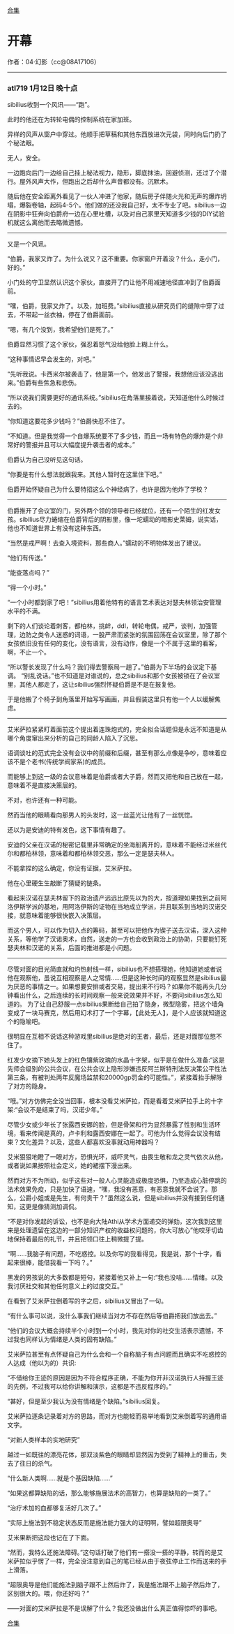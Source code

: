 [合集](../同人目录.md)

# 开幕

作者：04·幻影（cc@08A17106）

----------

### atl719 1月12日 晚十点

sibilius收到一个风讯——“跑”。

此时的他还在为转轮电偶的控制系统在家加班。

异样的风声从窗户中穿过。他顺手把草稿和其他东西放进次元袋，同时向后门扔了个秘法眼。

无人，安全。

一边跑向后门一边给自己挂上秘法视力，隐形，脚底抹油，回避侦测，还过了个潜行。屋外风声大作，但跑出之后却什么声音都没有。沉默术。

随后他在安全距离外看见了一伙人冲进了他家，随后房子伴随火光和无声的爆炸坍塌，爆裂卷轴，起码4-5个。他们做的还没我自己好，太不专业了吧。sibilius一边在阴影中狂奔向伯爵府一边在心里吐槽，以及对自己家里天知道多少钱的DIY试验机就这么离他而去略微遗憾。

--------

又是一个风讯。

“伯爵，我家又炸了。为什么说又？这不重要。你家窗户开着没？什么，走小门，好的。”

小门处的守卫显然认识这个家伙，直接开了门让他不用减速地径直冲到了伯爵面前。

“嘿，伯爵，我家又炸了。以及，加班费。”sibilius直接从研究员们的缝隙中穿了过去，不带起一丝衣袖，停在了伯爵面前。

“嗯，有几个没到，我希望他们是死了。”

伯爵显然习惯了这个家伙，强忍着怒气没给他脸上糊上什么。

“这种事情迟早会发生的，对吧。”

“先听我说。卡西米尔被袭击了，他是第一个。他发出了警报，我想他应该没逃出来。”伯爵有些焦急和悲伤。

“所以说我们需要更好的通讯系统。”sibilius在角落里接着说，天知道他什么时候过去的。

“你知道这要花多少钱吗？”伯爵快忍不住了。

“不知道。但是我觉得一个自爆系统要不了多少钱，而且一场有特色的爆炸是个非常好的警报并且可以大幅度提升袭击者的成本。”

伯爵认为自己没听见这句话。

“你要是有什么想法就跟我来。其他人暂时在这里住下吧。”

伯爵开始怀疑自己为什么要特招这么个神经病了，也许是因为他炸了学校？

------------

伯爵推开了会议室的门，另外两个领的领导者已经就位，还有一个陌生的红发女孩。sibilius尽力蜷缩在伯爵背后的阴影里，像一坨蠕动的暗影史莱姆，说实话，他也不知道世界上有没有这种东西。

“当然是戒严啊！去查入境资料，那些商人。”蠕动的不明物体发出了建议。

“他们有传送。”

“能查落点吗？”

“得一个小时。”

“一个小时都到家了吧！”sibilius用着他特有的语言艺术表达对瑟夫林领治安管理水平的不满。

剩下的人们谈论着刺客，都柏林，挑衅，ddl，转轮电偶，戒严，谈判，加强管理，边防之类令人迷惑的词语，一股严肃而紧张的氛围回荡在会议室里，除了那个女孩依旧没有任何的变化，没有语言，没有动作，像是一个不属于这里的看客，啊，不止一个。

“所以警长发现了什么吗？我们得去警察局一趟了。”伯爵为下半场的会议定下基调。
“别乱说话。”也不知道是对谁说的，总之sibilius和那个女孩被锁在了会议室里，其他人都走了，这让sibilius强烈怀疑伯爵是不是在报复他。

于是他搬了个椅子到角落里开始写写画画，并且假装这里只有他一个人以缓解焦虑。

----------

艾米萨拉紧紧盯着面前这个提出着连珠炮式的，完全拟合话题但是永远不知道是从哪个角度窜出来分析的自己的同龄人陷入了沉思。

语调谈吐的范式完全没有会议中的前缀和后缀，甚至有那么点像是争吵，意味着应该不是个老书(传统学阀家系)的成员。

而能够上到这一级的会议意味着是伯爵或者大子爵，然而又把他和自己放在一起，意味着不是直接决策层的。

不对，也许还有一种可能。

然而当他的眼睛看向那男人的头发时，这一丝蓝光让他有了一丝恍惚。

还以为是安迪的特有发色，这下事情有趣了。

安迪的父亲在汉诺的秘密记载里非常确定的坐海船离开的，意味着不能经过米丝代尔和都柏林领，意味着和都柏林领交恶，那么一定是瑟夫林人。

不能拿捏的这么确定，你没有证据，艾米萨拉。

他在心里硬生生敲断了猜疑的链条。

看起来汉诺在瑟夫林留下的政治遗产远远比原先以为的大，按道理如果找到之前阿洛伊斯学派的基地，用阿洛伊斯的证物在当地成立学派，并且联系到当地的汉诺交接，就意味着能够很快嵌入决策层。

而这个男人，可以作为切入点的筹码，甚至可以把他作为锲子送去汉诺，深入这种关系，等他学了汉诺奥术，自然，送走的一方也会收到政治上的协助，只要能钉死瑟夫林和汉诺的关系，后面的推进都是小问题。

-----------

尽管对面的目光简直就和灼热射线一样，sibilius也不想搭理她，他知道她或者说他在观察他，虽说互相观察是人之常情……但是这种长时间的观察显然是sibilius最为厌恶的事情之一。如果想要安排或者交易，提出来不行吗？如果你不能再头几分钟看出什么，之后连续的长时间观察一般来说效果并不好，不要问sibilius怎么知道的。
为了让自己舒服一点sibilius果断给自己拍了隐身，微型隐雾，把这个墙角变成了一块马赛克，然后用幻术打了一个字幕，【此处无人】，是个人应该就知道这个的隐喻吧。

很明显在互相不说话这种游戏里sibilius是绝对的王者，最后，还是对面那位憋不住了。

红发少女摘下她头发上的红色镶紫玫瑰的水晶十字架，似乎是在做什么准备:“这是先师会级别的公共会议，在公共会议上隐形涉嫌违反阿兰斯特刑法反决策公平性法第三条，有被判处两年反魔场监禁和20000gp罚金的可能性。”，紧接着抬手解除了对方的隐身。

“哦。”对方仿佛完全没当回事，根本没看艾米萨拉，而是看着艾米萨拉手上的十字架:“会议不是结束了吗，汉诺少年。”

尽管少女或少年长了张露西安娜的脸，但是骨架和行为显然暴露了性别和生活环境，看来传闻是真的，卢卡利和露西安娜在一起了。可他为什么觉得会议没有结束？文化差异？以及，这些人都喜欢没事就动用神器吗？

艾米狠狠地瞪了一眼对方，恐惧光环，威吓灵气，由畏生敬和龙之灵气依次从他，或者说如果按照社会定义，她的裙摆下漫出来。

然而对方不为所动，似乎这些对一般人心灵能造成极度恐惧，乃至造成心脏停跳的法术效果免疫，只是加快了语速，“嘿，我没有恶意，有恶意我就不会说了。那么，公爵小姐或是先生，有何贵干？”虽然这么说，但是sibilius并没有接到任何通知，这更是像猜测加调侃。

“不是对你发起的诉讼，也不是向大陆Athi从学术方面递交的弹劾，这次我到这里来是处理遗留在这边的一部分知识产权的收益权问题的，你大可放心”他咬牙切齿地保持着最后的礼节，并且把领口往上稍微提了提。

“啊……我脑子有问题，不吃惑控。以及你写的我看得见，我是说，那个十字，看起来很棒，能借我看一下吗？。”

黑发的男孩说的大多数都是短句，紧接着他又补上一句:“我也没啥……情绪。以及我讨厌社交和其他任何意义上的过度交互。”

在看到了艾米萨拉倒着写的字之后，sibilius又冒出了一句。

“有什么事可以说，没什么事我们继续当对方不存在然后等伯爵把我们放出去。”

“他们的会议大概会持续半个小时到一个小时，我先对你的社交生活表示遗憾，不过我也同样认为情绪是人类的固有缺陷。”

艾米萨拉甚至有点怀疑自己为什么会和一个自称脑子有点问题而且确实不吃惑控的人达成（他以为的）共识:

“不借给你王迹的原因是因为不符合程序正确，不能为你开非汉诺执行人持握王迹的先例，不过我可以给你讲解和演示，这都是不违反程序的。”

“甚好，但是至少我认为没有情绪是个缺陷。”sibilius回复。

艾米萨拉逐条记录着对方的思路，而对方也能轻而易举地看到艾米倒着写的通用语文字。

“对新人类样本的实地研究”

越过一如既往的漂亮花体，那双淡紫色的眼睛却显然因为受到了精神上的重击，失去了往日的杀气。

“什么新人类啊……就是个基因缺陷……”

“如果这都算缺陷的话，那么能够施展法术的高智力，也算是缺陷的一类了。”

“治疗术加的血都够复活好几次了。”

“实际上施法到不稳定状态反而是施法能力强大的证明啊，譬如超限奥导”

艾米果断把这段也记在了下面。

“然而，我特么还施法障碍。”这句话打破了他们有一搭没一搭的平静，转而的是艾米萨拉似乎愣了一样，完全没注意到自己的笔已经从由于夜弦停止工作而送来的手上滑落。

“超限奥导是他们能施法到脑子跟不上然后炸了，我是施法跟不上脑子然后炸了，区别很大的。喂，你还好吗？”

——对面的艾米萨拉是不是误解了什么？我还没做出什么真正值得惊吓的事吧。


[合集](../同人目录.md)